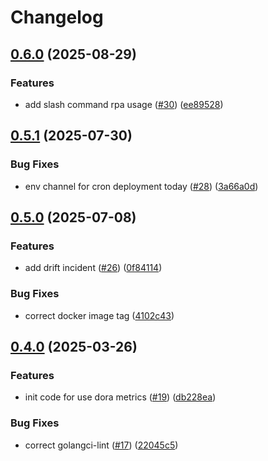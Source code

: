 # Changelog

## [0.6.0](https://github.com/BananaOps/tracker-slack/compare/v0.5.1...v0.6.0) (2025-08-29)


### Features

* add slash command rpa usage ([#30](https://github.com/BananaOps/tracker-slack/issues/30)) ([ee89528](https://github.com/BananaOps/tracker-slack/commit/ee895287a3bfe9e6f3a9588e58b96e47f6f6c0ea))

## [0.5.1](https://github.com/BananaOps/tracker-slack/compare/v0.5.0...v0.5.1) (2025-07-30)


### Bug Fixes

* env channel for cron deployment today ([#28](https://github.com/BananaOps/tracker-slack/issues/28)) ([3a66a0d](https://github.com/BananaOps/tracker-slack/commit/3a66a0dce8f92914a555767a3637195f16be88a4))

## [0.5.0](https://github.com/BananaOps/tracker-slack/compare/v0.4.0...v0.5.0) (2025-07-08)


### Features

* add drift incident ([#26](https://github.com/BananaOps/tracker-slack/issues/26)) ([0f84114](https://github.com/BananaOps/tracker-slack/commit/0f84114915950a8180a53abaa6e7a199da76b32e))


### Bug Fixes

* correct docker image tag ([4102c43](https://github.com/BananaOps/tracker-slack/commit/4102c43f1eb3dbe3c588b2ac51147f94f148dfb2))

## [0.4.0](https://github.com/BananaOps/tracker-slack/compare/v0.3.0...v0.4.0) (2025-03-26)


### Features

* init code for use dora metrics ([#19](https://github.com/BananaOps/tracker-slack/issues/19)) ([db228ea](https://github.com/BananaOps/tracker-slack/commit/db228eabe49d40881be46e62b98f848d04063a49))


### Bug Fixes

* correct golangci-lint ([#17](https://github.com/BananaOps/tracker-slack/issues/17)) ([22045c5](https://github.com/BananaOps/tracker-slack/commit/22045c5095c31803967b41bd1539b58ff54d7479))
